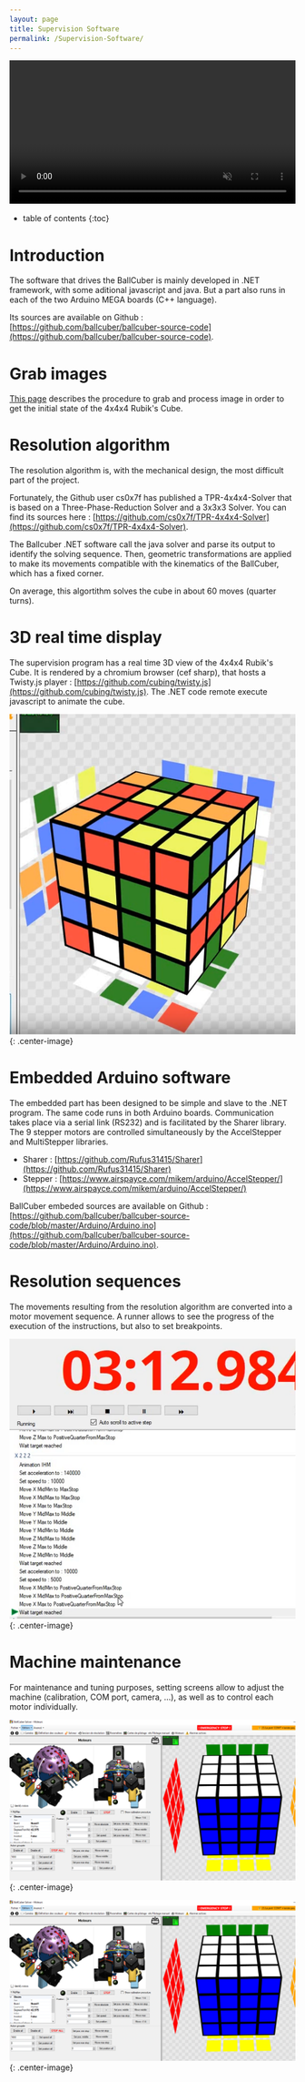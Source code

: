 ```yaml
---
layout: page
title: Supervision Software
permalink: /Supervision-Software/
---
```


<video width="100%" autoplay loop muted playsinline>
  <source src="/assets/IMG_5257.MOV" type="video/mp4" />
</video>

* table of contents
{:toc}

# Introduction
The software that drives the BallCuber is mainly developed in .NET framework, with some aditional javascript and java. But a part also runs in each of the two Arduino MEGA boards (C++ language).

Its sources are available on Github : [https://github.com/ballcuber/ballcuber-source-code](https://github.com/ballcuber/ballcuber-source-code).

# Grab images
[This page](/Color-Detection) describes the procedure to grab and process image in order to get the initial state of the 4x4x4 Rubik's Cube.

# Resolution algorithm
The resolution algorithm is, with the mechanical design, the most difficult part of the project.

Fortunately, the Github user cs0x7f has published a TPR-4x4x4-Solver that is based on a Three-Phase-Reduction Solver and a 3x3x3 Solver. You can find its sources here :
[https://github.com/cs0x7f/TPR-4x4x4-Solver](https://github.com/cs0x7f/TPR-4x4x4-Solver).

The Ballcuber .NET software call the java solver and parse its output to identify the solving sequence. Then, geometric transformations are applied to make its movements compatible with the kinematics of the BallCuber, which has a fixed corner. 

On average, this algortithm solves the cube in about 60 moves (quarter turns).


# 3D real time display
The supervision program has a real time 3D view of the 4x4x4 Rubik's Cube. It is rendered by a chromium browser (cef sharp), that hosts a Twisty.js player : [https://github.com/cubing/twisty.js](https://github.com/cubing/twisty.js). The .NET code remote execute javascript to animate the cube.

![3D supervision view](/assets/3d-supervision.png){: .center-image}


# Embedded Arduino software
The embedded part has been designed to be simple and slave to the .NET program. The same code runs in both Arduino boards. Communication takes place via a serial link (RS232) and is facilitated by the Sharer library. The 9 stepper motors are controlled simultaneously by the AccelStepper and MultiStepper libraries.

* Sharer : [https://github.com/Rufus31415/Sharer](https://github.com/Rufus31415/Sharer) 
* Stepper : [https://www.airspayce.com/mikem/arduino/AccelStepper/](https://www.airspayce.com/mikem/arduino/AccelStepper/) 

BallCuber embeded sources are available on Github : [https://github.com/ballcuber/ballcuber-source-code/blob/master/Arduino/Arduino.ino](https://github.com/ballcuber/ballcuber-source-code/blob/master/Arduino/Arduino.ino).


# Resolution sequences
The movements resulting from the resolution algorithm are converted into a motor movement sequence. A runner allows to see the progress of the execution of the instructions, but also to set breakpoints.

![3D supervision view](/assets/runner.png){: .center-image}


# Machine maintenance
For maintenance and tuning purposes, setting screens allow to adjust the machine (calibration, COM port, camera, ...), as well as to control each motor individually.

![3D supervision view](/assets/maintenance-screen1.png){: .center-image}

![3D supervision view](/assets/maintenance-screen1.png){: .center-image}
